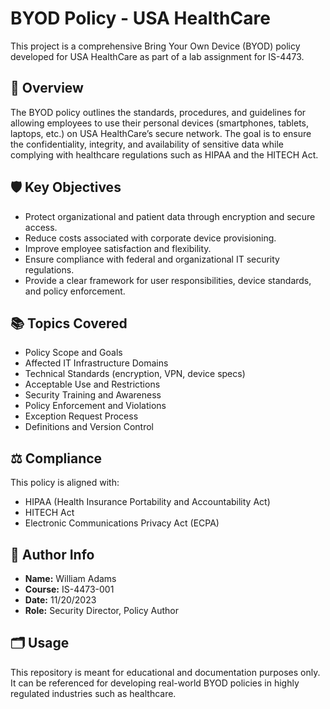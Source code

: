 # BYOD Policy - USA HealthCare

This project is a comprehensive Bring Your Own Device (BYOD) policy developed for USA HealthCare as part of a lab assignment for IS-4473.

## 📌 Overview

The BYOD policy outlines the standards, procedures, and guidelines for allowing employees to use their personal devices (smartphones, tablets, laptops, etc.) on USA HealthCare’s secure network. The goal is to ensure the confidentiality, integrity, and availability of sensitive data while complying with healthcare regulations such as HIPAA and the HITECH Act.

## 🛡️ Key Objectives

- Protect organizational and patient data through encryption and secure access.
- Reduce costs associated with corporate device provisioning.
- Improve employee satisfaction and flexibility.
- Ensure compliance with federal and organizational IT security regulations.
- Provide a clear framework for user responsibilities, device standards, and policy enforcement.

## 📚 Topics Covered

- Policy Scope and Goals
- Affected IT Infrastructure Domains
- Technical Standards (encryption, VPN, device specs)
- Acceptable Use and Restrictions
- Security Training and Awareness
- Policy Enforcement and Violations
- Exception Request Process
- Definitions and Version Control

## ⚖️ Compliance

This policy is aligned with:
- HIPAA (Health Insurance Portability and Accountability Act)
- HITECH Act
- Electronic Communications Privacy Act (ECPA)

## 🧠 Author Info

- **Name:** William Adams  
- **Course:** IS-4473-001  
- **Date:** 11/20/2023  
- **Role:** Security Director, Policy Author

## 🗂️ Usage

This repository is meant for educational and documentation purposes only. It can be referenced for developing real-world BYOD policies in highly regulated industries such as healthcare.
